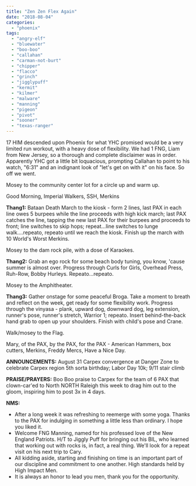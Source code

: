 ```yaml
---
title: "Zen Zen Flex Again"
date: "2018-08-04"
categories: 
  - "phoenix"
tags: 
  - "angry-elf"
  - "bluewater"
  - "boo-boo"
  - "callahan"
  - "carman-not-burt"
  - "chipper"
  - "flacco"
  - "grinch"
  - "jigglypuff"
  - "kermit"
  - "kilmer"
  - "malware"
  - "manning"
  - "pigeon"
  - "pivot"
  - "sooner"
  - "texas-ranger"
---
```


17 HIM descended upon Phoenix for what YHC promised would be a very limited run workout, with a heavy dose of flexibility. We had 1 FNG, Liam from New Jersey, so a thorough and complete disclaimer was in order. Apparently YHC got a little bit loquacious, prompting Callahan to point to his watch, "6:31" and an indignant look of "let's get on with it" on his face. So off we went.

Mosey to the community center lot for a circle up and warm up.

Good Morning, Imperial Walkers, SSH, Merkins

**Thang1:** Bataan Death March to the kiosk - form 2 lines, last PAX in each line owes 5 burpees while the line proceeds with high kick march; last PAX catches the line, tapping the new last PAX for their burpees and proceeds to front; line switches to skip hops; repeat...line switches to lunge walk....repeato, repeato until we reach the kiosk. Finish up the march with 10 World's Worst Merkins.

Mosey to the dam rock pile, with a dose of Karaokes.

**Thang2:** Grab an ego rock for some beach body tuning, you know, 'cause summer is almost over. Progress through Curls for Girls, Overhead Press, Ruh-Row, Bobby Hurleys. Repeato...repeato.

Mosey to the Amphitheater.

**Thang3:** Gather onstage for some peaceful Broga. Take a moment to breath and reflect on the week, get ready for some flexibility work. Progress through the vinyasa - plank, upward dog, downward dog, leg extension, runner's pose, runner's stretch, Warrior 1; repeato. Insert behind-the-back hand grab to open up your shoulders. Finish with child's pose and Crane.

Walk/mosey to the Flag.

Mary, of the PAX, by the PAX, for the PAX - American Hammers, box cutters, Merkins, Freddy Mercs, Have a Nice Day.

**ANNOUNCEMENTS:** August 31 Carpex convergence at Danger Zone to celebrate Carpex region 5th sorta birthday; Labor Day 10k; 9/11 stair climb

**PRAISE/PRAYERS:** Boo Boo praise to Carpex for the team of 6 PAX that clown-car'ed to North NORTH Raleigh this week to drag him out to the gloom, inspiring him to post 3x in 4 days.

**NMS:** 

- After a long week it was refreshing to reemerge with some yoga. Thanks to the PAX for indulging in something a little less than ordinary. I hope you liked it.
- Welcome FNG Manning, named for his professed love of the New England Patriots. H/T to Jiggly Puff for bringing out his BIL, who learned that working out with rocks is, in fact, a real thing. We'll look for a repeat visit on his next trip to Cary.
- All kidding aside, starting and finishing on time is an important part of our discipline and commitment to one another. High standards held by High Impact Men.
- It is always an honor to lead you men, thank you for the opportunity.

